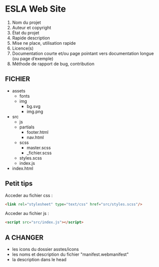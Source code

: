﻿# ESLA Web Site

1. Nom du projet
2. Auteur et copyright
1. État du projet
1. Rapide description
1. Mise ne place, utilisation rapide
1. Licence(s)
1. Documentation courte et/ou page pointant vers documentation longue (ou page d’exemple)
1. Méthode de rapport de bug, contribution

## FICHIER

- assets
  - fonts
  - img
    - bg.svg
    - img.png
- src
  - js
  - partials
    - footer.html
    - nav.html
  - scss
    - master.scss
    - _fichier.scss
  - styles.scss
  - index.js
- index.html


## Petit tips
  Acceder au fichier css :
```html
<link rel="stylesheet" type="text/css" href="src/styles.scss"/>
```

  Acceder au fichier js :
```html
<script src="src/index.js"></script>
```
## A CHANGER
 - les icons du dossier asstes/icons
 - les noms et description du fichier "manifest.webmanifest"
 - la description dans le head
